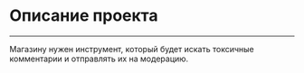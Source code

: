 # Описание проекта
_____

Магазину нужен инструмент, который будет искать токсичные комментарии и отправлять их на модерацию.
